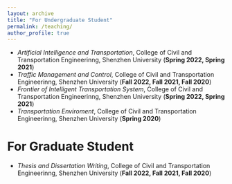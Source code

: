```yaml
---
layout: archive
title: "For Undergraduate Student"
permalink: /teaching/
author_profile: true
---
```


<!--
{% include base_path %}

{% for post in site.teaching reversed %}
  {% include archive-single.html %}
{% endfor %}

-->

- *Artificial Intelligence and Transportation*, College of Civil and Transportation Engineerinng, Shenzhen University (**Spring 2022, Spring 2021**)    
- *Traffic Management and Control*, College of Civil and Transportation Engineerinng, Shenzhen University (**Fall 2022, Fall 2021, Fall 2020**)
- *Frontier of Intelligent Transportation System*, College of Civil and Transportation Engineerinng, Shenzhen University (**Spring 2022, Spring 2021**)
- *Transportation Enviroment*, College of Civil and Transportation Engineerinng, Shenzhen University (**Spring 2020**)
 
# For Graduate Student
- *Thesis and Dissertation Writing*, College of Civil and Transportation Engineerinng, Shenzhen University (**Fall 2022, Fall 2021, Fall 2020**)  
